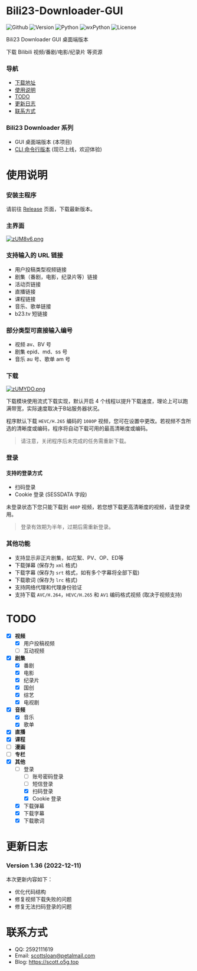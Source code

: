 # Bili23-Downloader-GUI
![Github](https://img.shields.io/badge/GitHub-black?logo=github&style=flat) ![Version](https://img.shields.io/github/v/release/ScottSloan/Bili23-Downloader?style=flat) ![Python](https://img.shields.io/badge/Python-3.9.12-green?style=flat) ![wxPython](https://img.shields.io/badge/wxPython-4.2.0-green?style=flat) ![License](https://img.shields.io/badge/license-MIT-orange?style=flat)


Bili23 Downloader GUI 桌面端版本

下载 Bilibili 视频/番剧/电影/纪录片 等资源  

### **导航**
+ [下载地址](https://github.com/ScottSloan/Bili23-Downloader/releases)
+ [使用说明](#使用说明)
+ [TODO](#todo)
+ [更新日志](#更新日志) 
+ [联系方式](#联系方式)

### **Bili23 Downloader 系列**
* GUI 桌面端版本 (本项目)
* [CLI 命令行版本](https://github.com/ScottSloan/Bili23-Downloader-CLI) (现已上线，欢迎体验)

# 使用说明
### **安装主程序**

请前往 [Release](https://github.com/ScottSloan/Bili23-Downloader/releases) 页面，下载最新版本。

### **主界面**
[![zUM8v6.png](https://s1.ax1x.com/2022/11/27/zUM8v6.png)](https://imgse.com/i/zUM8v6)

### **支持输入的 URL 链接**
* 用户投稿类型视频链接
* 剧集（番剧，电影，纪录片等）链接
* 活动页链接
* 直播链接
* 课程链接
* 音乐、歌单链接
* b23.tv 短链接

### **部分类型可直接输入编号**
- 视频 av、BV 号
- 剧集 epid、md、ss 号
- 音乐 au 号、歌单 am 号

### **下载**
[![zUMYDO.png](https://s1.ax1x.com/2022/11/27/zUMYDO.png)](https://imgse.com/i/zUMYDO)

下载模块使用流式下载实现，默认开启 4 个线程以提升下载速度，理论上可以跑满带宽，实际速度取决于B站服务器状况。

程序默认下载 `HEVC/H.265` 编码的 `1080P` 视频，您可在设置中更改。若视频不含所选的清晰度或编码，程序将自动下载可用的最高清晰度或编码。

> 请注意，关闭程序后未完成的任务需重新下载。

### **登录**
#### **支持的登录方式**
* 扫码登录
* Cookie 登录 (SESSDATA 字段)

未登录状态下您只能下载到 `480P` 视频，若您想下载更高清晰度的视频，请登录使用。

> 登录有效期为半年，过期后需重新登录。

### **其他功能**
- 支持显示非正片剧集，如花絮、PV、OP、ED等  
- 下载弹幕 (保存为 `xml` 格式)  
- 下载字幕 (保存为 `srt` 格式，如有多个字幕将全部下载)  
- 下载歌词 (保存为 `lrc` 格式)
- 支持网络代理和代理身份验证
- 支持下载 `AVC/H.264`，`HEVC/H.265` 和 `AV1` 编码格式视频 (取决于视频支持)

# **TODO**
- [X] **视频**
  - [X] 用户投稿视频
  - [ ] 互动视频
- [X] **剧集**
  - [X] 番剧
  - [X] 电影
  - [X] 纪录片
  - [X] 国创
  - [X] 综艺
  - [X] 电视剧
- [X] **音频**
  - [X] 音乐
  - [X] 歌单
- [X] **直播**
- [X] **课程**
- [ ] **漫画**
- [ ] **专栏**
- [X] **其他**
  - [ ] 登录
    - [ ] 账号密码登录
    - [ ] 短信登录
    - [X] 扫码登录
    - [X] Cookie 登录
  - [X] 下载弹幕
  - [X] 下载字幕
  - [X] 下载歌词

# 更新日志
### **Version 1.36 (2022-12-11)**
本次更新内容如下：
* 优化代码结构
* 修复视频下载失败的问题
* 修复无法扫码登录的问题

# 联系方式
- QQ: 2592111619
- Email: scottsloan@petalmail.com
- Blog: https://scott.o5g.top
